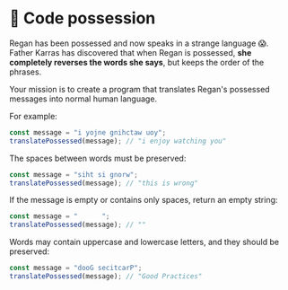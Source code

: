 # 👹 **Code possession**

Regan has been possessed and now speaks in a strange language 😱. Father Karras has discovered that when Regan is possessed, **she completely reverses the words she says**, but keeps the order of the phrases.

Your mission is to create a program that translates Regan's possessed messages into normal human language.

For example:

```ts
const message = "i yojne gnihctaw uoy";
translatePossessed(message); // "i enjoy watching you"
```

The spaces between words must be preserved:

```ts
const message = "siht si gnorw";
translatePossessed(message); // "this is wrong"
```

If the message is empty or contains only spaces, return an empty string:

```ts
const message = "      ";
translatePossessed(message); // ""
```

Words may contain uppercase and lowercase letters, and they should be preserved:

```ts
const message = "dooG secitcarP";
translatePossessed(message); // "Good Practices"
```
